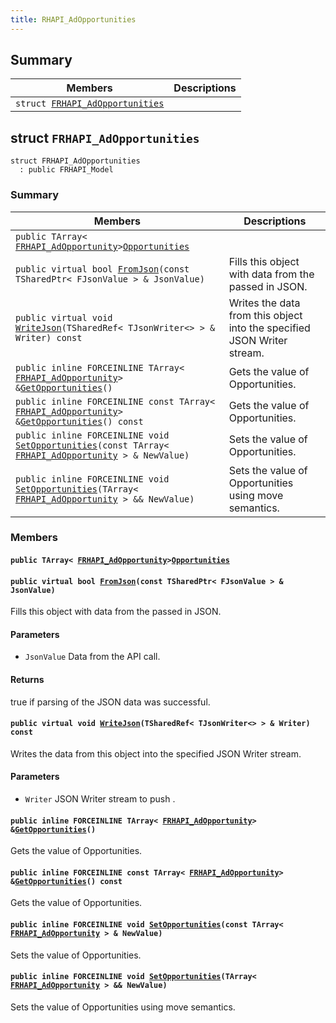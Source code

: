 ```yaml
---
title: RHAPI_AdOpportunities
---
```


## Summary

 Members                        | Descriptions                                
--------------------------------|---------------------------------------------
`struct `[`FRHAPI_AdOpportunities`](#structFRHAPI__AdOpportunities) | 

## struct `FRHAPI_AdOpportunities` <a id="structFRHAPI__AdOpportunities"></a>

```
struct FRHAPI_AdOpportunities
  : public FRHAPI_Model
```

### Summary

 Members                        | Descriptions                                
--------------------------------|---------------------------------------------
`public TArray< `[`FRHAPI_AdOpportunity`](RHAPI_AdOpportunity.md#structFRHAPI__AdOpportunity)` > `[`Opportunities`](#structFRHAPI__AdOpportunities_1a505bce5e1973467c1d137f8640724ae0) | 
`public virtual bool `[`FromJson`](#structFRHAPI__AdOpportunities_1ab7a8353aa371c24e156716878a8b492e)`(const TSharedPtr< FJsonValue > & JsonValue)` | Fills this object with data from the passed in JSON.
`public virtual void `[`WriteJson`](#structFRHAPI__AdOpportunities_1a7558889ab9b65c91353990aeae1fc8d5)`(TSharedRef< TJsonWriter<> > & Writer) const` | Writes the data from this object into the specified JSON Writer stream.
`public inline FORCEINLINE TArray< `[`FRHAPI_AdOpportunity`](RHAPI_AdOpportunity.md#structFRHAPI__AdOpportunity)` > & `[`GetOpportunities`](#structFRHAPI__AdOpportunities_1a8eb070786f7f8a3f213090401f658f2b)`()` | Gets the value of Opportunities.
`public inline FORCEINLINE const TArray< `[`FRHAPI_AdOpportunity`](RHAPI_AdOpportunity.md#structFRHAPI__AdOpportunity)` > & `[`GetOpportunities`](#structFRHAPI__AdOpportunities_1af9baa28202178c7706ad098dfb61ab51)`() const` | Gets the value of Opportunities.
`public inline FORCEINLINE void `[`SetOpportunities`](#structFRHAPI__AdOpportunities_1ab9dcbfd36871b17501f8ef405ef03ad6)`(const TArray< `[`FRHAPI_AdOpportunity`](RHAPI_AdOpportunity.md#structFRHAPI__AdOpportunity)` > & NewValue)` | Sets the value of Opportunities.
`public inline FORCEINLINE void `[`SetOpportunities`](#structFRHAPI__AdOpportunities_1a1d00e9519198dbeeae378e28ad982977)`(TArray< `[`FRHAPI_AdOpportunity`](RHAPI_AdOpportunity.md#structFRHAPI__AdOpportunity)` > && NewValue)` | Sets the value of Opportunities using move semantics.

### Members

#### `public TArray< `[`FRHAPI_AdOpportunity`](RHAPI_AdOpportunity.md#structFRHAPI__AdOpportunity)` > `[`Opportunities`](#structFRHAPI__AdOpportunities_1a505bce5e1973467c1d137f8640724ae0) <a id="structFRHAPI__AdOpportunities_1a505bce5e1973467c1d137f8640724ae0"></a>

#### `public virtual bool `[`FromJson`](#structFRHAPI__AdOpportunities_1ab7a8353aa371c24e156716878a8b492e)`(const TSharedPtr< FJsonValue > & JsonValue)` <a id="structFRHAPI__AdOpportunities_1ab7a8353aa371c24e156716878a8b492e"></a>

Fills this object with data from the passed in JSON.

#### Parameters
* `JsonValue` Data from the API call.

#### Returns
true if parsing of the JSON data was successful.

#### `public virtual void `[`WriteJson`](#structFRHAPI__AdOpportunities_1a7558889ab9b65c91353990aeae1fc8d5)`(TSharedRef< TJsonWriter<> > & Writer) const` <a id="structFRHAPI__AdOpportunities_1a7558889ab9b65c91353990aeae1fc8d5"></a>

Writes the data from this object into the specified JSON Writer stream.

#### Parameters
* `Writer` JSON Writer stream to push .

#### `public inline FORCEINLINE TArray< `[`FRHAPI_AdOpportunity`](RHAPI_AdOpportunity.md#structFRHAPI__AdOpportunity)` > & `[`GetOpportunities`](#structFRHAPI__AdOpportunities_1a8eb070786f7f8a3f213090401f658f2b)`()` <a id="structFRHAPI__AdOpportunities_1a8eb070786f7f8a3f213090401f658f2b"></a>

Gets the value of Opportunities.

#### `public inline FORCEINLINE const TArray< `[`FRHAPI_AdOpportunity`](RHAPI_AdOpportunity.md#structFRHAPI__AdOpportunity)` > & `[`GetOpportunities`](#structFRHAPI__AdOpportunities_1af9baa28202178c7706ad098dfb61ab51)`() const` <a id="structFRHAPI__AdOpportunities_1af9baa28202178c7706ad098dfb61ab51"></a>

Gets the value of Opportunities.

#### `public inline FORCEINLINE void `[`SetOpportunities`](#structFRHAPI__AdOpportunities_1ab9dcbfd36871b17501f8ef405ef03ad6)`(const TArray< `[`FRHAPI_AdOpportunity`](RHAPI_AdOpportunity.md#structFRHAPI__AdOpportunity)` > & NewValue)` <a id="structFRHAPI__AdOpportunities_1ab9dcbfd36871b17501f8ef405ef03ad6"></a>

Sets the value of Opportunities.

#### `public inline FORCEINLINE void `[`SetOpportunities`](#structFRHAPI__AdOpportunities_1a1d00e9519198dbeeae378e28ad982977)`(TArray< `[`FRHAPI_AdOpportunity`](RHAPI_AdOpportunity.md#structFRHAPI__AdOpportunity)` > && NewValue)` <a id="structFRHAPI__AdOpportunities_1a1d00e9519198dbeeae378e28ad982977"></a>

Sets the value of Opportunities using move semantics.

